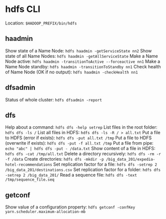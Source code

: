 # hdfs CLI

Location: `$HADOOP_PREFIX/bin/hdfs`

## haadmin
Show state of a Name Node: `hdfs haadmin -getServiceState nn2`
Show state of all Name Nodes: `hdfs haadmin -getAllServiceState`
Make a Name Node active: `hdfs haadmin -transitionToActive --forceactive nn1`
Make a Name Node standby: `hdfs haadmin -transitionToStandby nn1`
Check health of Name Node (OK if no output): `hdfs haadmin -checkHealth nn1`

## dfsadmin
Status of whole cluster: `hdfs dfsadmin -report`

## dfs
Help about a command: `hdfs dfs -help setrep`
List files in the root folder: `hdfs dfs -ls /`
List all files in HDFS: `hdfs dfs -ls -R / > all.txt`
Put a file to HDFS (error if exists): `hdfs dfs -put all.txt /tmp`
Put a file to HDFS (overwrite if exists): `hdfs dfs -put -f all.txt /tmp`
Put a file from pipe: `echo "abc" | hdfs dfs -put - /data.txt`
Show content of a file in HDFS: `hdfs dfs -cat /tmp/all.txt`
Delete a directory recursively: `hdfs dfs -rm -r -f /data`
Create directories: `hdfs dfs -mkdir -p /big_data_201/expedia-hotel-recommendations`
Set replication factor for a file: `hdfs dfs -setrep 2 /big_data_201/destinations.csv`
Set replication factor for a folder: `hdfs dfs -setrep 2 /big_data_201/`
Read a sequence file: `hdfs dfs -text /tmp/sequence_file.seq`

## getconf
Show value of a configuration property: `hdfs getconf -confKey yarn.scheduler.maximum-allocation-mb`
